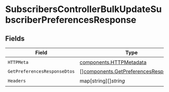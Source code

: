 # SubscribersControllerBulkUpdateSubscriberPreferencesResponse


## Fields

| Field                                                                                          | Type                                                                                           | Required                                                                                       | Description                                                                                    |
| ---------------------------------------------------------------------------------------------- | ---------------------------------------------------------------------------------------------- | ---------------------------------------------------------------------------------------------- | ---------------------------------------------------------------------------------------------- |
| `HTTPMeta`                                                                                     | [components.HTTPMetadata](../../models/components/httpmetadata.md)                             | :heavy_check_mark:                                                                             | N/A                                                                                            |
| `GetPreferencesResponseDtos`                                                                   | [][components.GetPreferencesResponseDto](../../models/components/getpreferencesresponsedto.md) | :heavy_minus_sign:                                                                             | OK                                                                                             |
| `Headers`                                                                                      | map[string][]*string*                                                                          | :heavy_check_mark:                                                                             | N/A                                                                                            |